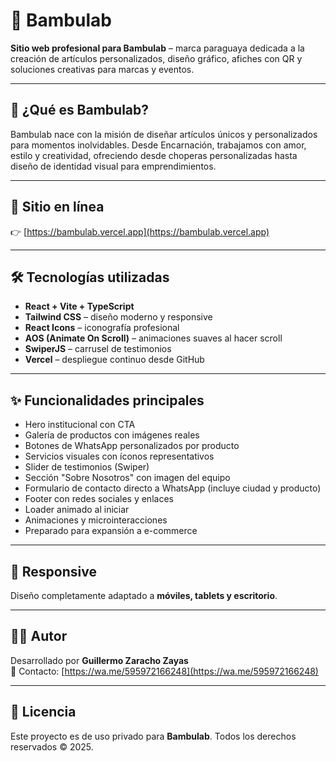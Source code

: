 # 🌿 Bambulab

**Sitio web profesional para Bambulab** – marca paraguaya dedicada a la creación de artículos personalizados, diseño gráfico, afiches con QR y soluciones creativas para marcas y eventos.

---

## 🧠 ¿Qué es Bambulab?

Bambulab nace con la misión de diseñar artículos únicos y personalizados para momentos inolvidables. Desde Encarnación, trabajamos con amor, estilo y creatividad, ofreciendo desde choperas personalizadas hasta diseño de identidad visual para emprendimientos.

---

## 🔗 Sitio en línea

👉 [https://bambulab.vercel.app](https://bambulab.vercel.app)

---

## 🛠️ Tecnologías utilizadas

- **React + Vite + TypeScript**
- **Tailwind CSS** – diseño moderno y responsive
- **React Icons** – iconografía profesional
- **AOS (Animate On Scroll)** – animaciones suaves al hacer scroll
- **SwiperJS** – carrusel de testimonios
- **Vercel** – despliegue continuo desde GitHub

---

## ✨ Funcionalidades principales

- Hero institucional con CTA
- Galería de productos con imágenes reales
- Botones de WhatsApp personalizados por producto
- Servicios visuales con íconos representativos
- Slider de testimonios (Swiper)
- Sección "Sobre Nosotros" con imagen del equipo
- Formulario de contacto directo a WhatsApp (incluye ciudad y producto)
- Footer con redes sociales y enlaces
- Loader animado al iniciar
- Animaciones y microinteracciones
- Preparado para expansión a e-commerce

---

## 📱 Responsive

Diseño completamente adaptado a **móviles, tablets y escritorio**.

---

## 👨‍💻 Autor

Desarrollado por **Guillermo Zaracho Zayas**  
💬 Contacto: [https://wa.me/595972166248](https://wa.me/595972166248)

---

## 📝 Licencia

Este proyecto es de uso privado para **Bambulab**. Todos los derechos reservados © 2025.
